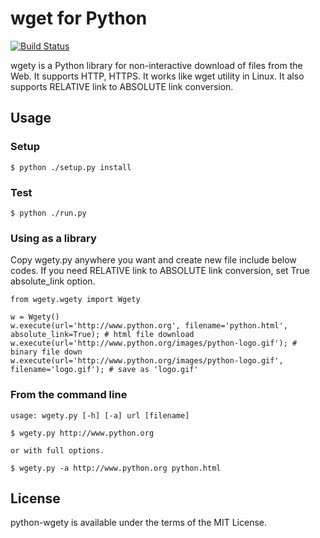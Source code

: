 # wget for Python


[![Build Status](https://travis-ci.org/jongha/python-wgety.png?branch=master)](https://travis-ci.org/jongha/python-wgety)

wgety is a Python library for non-interactive download of files from the Web. It supports HTTP, HTTPS. It works like wget utility in Linux. It also supports RELATIVE link to ABSOLUTE link conversion.

## Usage

### Setup

    $ python ./setup.py install

### Test

    $ python ./run.py

### Using as a library

Copy wgety.py anywhere you want and create new file include below codes. If you need RELATIVE link to ABSOLUTE link conversion, set True absolute_link option.

    from wgety.wgety import Wgety

    w = Wgety()
    w.execute(url='http://www.python.org', filename='python.html', absolute_link=True); # html file download
    w.execute(url='http://www.python.org/images/python-logo.gif'); # binary file down
    w.execute(url='http://www.python.org/images/python-logo.gif', filename='logo.gif'); # save as 'logo.gif'

### From the command line

    usage: wgety.py [-h] [-a] url [filename]

    $ wgety.py http://www.python.org

    or with full options.

    $ wgety.py -a http://www.python.org python.html

## License

python-wgety is available under the terms of the MIT License.
